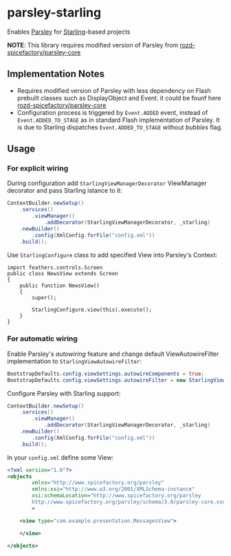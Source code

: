 parsley-starling
================

Enables [Parsley](http://www.spicefactory.org/parsley/) for [Starling](http://gamua.com/starling/)-based projects

**NOTE**: This library requires modified version of Parsley from [rozd-spicefactory/parsley-core](https://github.com/rozd-spicefactory/parsley-core)

## Implementation Notes
* Requires modified version of Parsley with less dependency on Flash prebuilt classes such as DisplayObject and Event. it could be founf here [rozd-spicefactory/parsley-core](https://github.com/rozd-spicefactory/parsley-starling)
* Configuration process is triggered by `Event.ADDED` event, instead of `Event.ADDED_TO_STAGE` as in standard Flash implementation of Parsley. It is due to Starling dispatches `Event.ADDED_TO_STAGE` without _bubbles_ flag.

## Usage

### For explicit wiring

During configuration add `StarlingViewManagerDecorator` ViewManager decorator and pass Starling istance to it:

```actionscript
ContextBuilder.newSetup()
    .services()
        .viewManager()
            .addDecorator(StarlingViewManagerDecorator, _starling)
    .newBuilder()
        .config(XmlConfig.forFile("config.xml"))
    .build();
```

Use `StarlingConfigure` class to add specified View into Parsley's Context:
  
```
import feathers.controls.Screen
public class NewsView extends Screen
{
    public function NewsView()
    {
        super();

        StarlingConfigure.view(this).execute();
    }
}
```

### For automatic wiring

Enable Parsley's _autowiring_ feature and change default ViewAutowireFilter implementation to `StarlingViewAutowireFilter`:
```actionscript
BootstrapDefaults.config.viewSettings.autowireComponents = true;
BootstrapDefaults.config.viewSettings.autowireFilter = new StarlingViewAutowireFilter();
```
Configure Parsley with Starling support:
```actionscript
ContextBuilder.newSetup()
    .services()
        .viewManager()
            .addDecorator(StarlingViewManagerDecorator, _starling)
    .newBuilder()
        .config(XmlConfig.forFile("config.xml"))
    .build();
```

In your `config.xml` define some View:

```xml
<?xml version="1.0"?>
<objects
        xmlns="http://www.spicefactory.org/parsley"
        xmlns:xsi="http://www.w3.org/2001/XMLSchema-instance"
        xsi:schemaLocation="http://www.spicefactory.org/parsley
        http://www.spicefactory.org/parsley/schema/3.0/parsley-core.xsd"
        >

    <view type="com.example.presentation.MessagesView">

    </view>

</objects>
```
